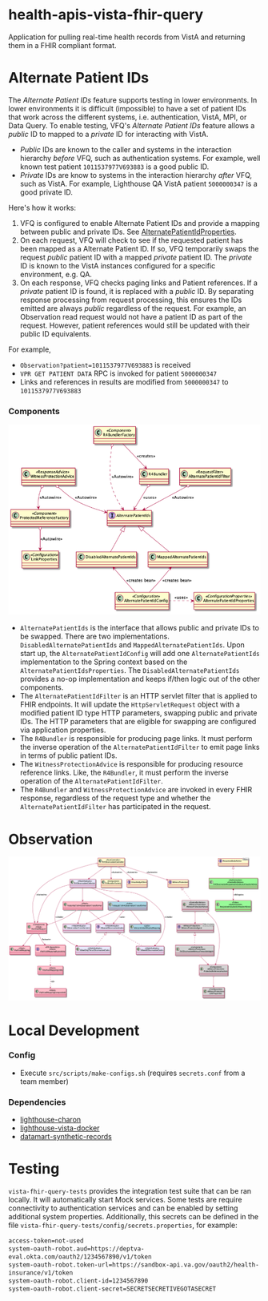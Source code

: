 # health-apis-vista-fhir-query

Application for pulling real-time health records from VistA and returning them in a FHIR compliant format.

# Alternate Patient IDs

The _Alternate Patient IDs_ feature supports testing in lower environments. In lower environments it is difficult (impossible) to have a set of patient IDs that work across the different systems, i.e. authentication, VistA, MPI, or Data Query. To enable testing, VFQ's _Alternate Patient IDs_ feature allows a _public_ ID to mapped to a _private_ ID for interacting with VistA.

- _Public_ IDs are known to the caller and systems in the interaction hierarchy _before_ VFQ, such as authentication systems. For example, well known test patient `1011537977V693883` is a good public ID.
- _Private_ IDs are know to systems in the interaction hierarchy _after_ VFQ, such as VistA. For example, Lighthouse QA VistA patient `5000000347` is a good private ID.

Here's how it works:

1. VFQ is configured to enable Alternate Patient IDs and provide a mapping between public and private IDs. See [AlternatePatientIdProperties](vista-fhir-query/src/main/java/gov/va/api/health/vistafhirquery/service/config/AlternatePatientIdProperties.java).
1. On each request, VFQ will check to see if the requested patient has been mapped as a Alternate Patient ID. If so, VFQ temporarily swaps the request _public_ patient ID with a mapped _private_ patient ID. The _private_ ID is known to the VistA instances configured for a specific environment, e.g. QA.
1. On each response, VFQ checks paging links and Patient references. If a _private_ patient ID is found, it is replaced with a _public_ ID. By separating response processing from request processing, this ensures the IDs emitted are always _public_ regardless of the request. For example, an Observation read request would not have a patient ID as part of the request. However, patient references would still be updated with their public ID equivalents.

For example,

- `Observation?patient=1011537977V693883` is received
- `VPR GET PATIENT DATA` RPC is invoked for patient `5000000347`
- Links and references in results are modified from `5000000347` to `1011537977V693883`

### Components

![alternate-patient-ids-components](vista-fhir-query/src/plantuml/alternate-patient-id-components.png)

- `AlternatePatientIds` is the interface that allows public and private IDs to be swapped. There are two implementations. `DisabledAlternatePatientIds` and `MappedAlternatePatientIds`. Upon start up, the `AlternatePatientIdConfig` will add one `AlternatePatientIds` implementation to the Spring context based on the `AlternatePatientIdsProperties`. The `DisabledAlternatePatientIds` provides a no-op implementation and keeps if/then logic out of the other components.
- The `AlternatePatientIdFilter` is an HTTP servlet filter that is applied to FHIR endpoints. It will update the `HttpServletRequest` object with a modified patient ID type HTTP parameters, swapping public and private IDs. The HTTP parameters that are eligible for swapping are configured via application properties.
- The `R4Bundler` is responsible for producing page links. It must perform the inverse operation of the `AlternatePatientIdFilter` to emit page links in terms of public patient IDs.
- The `WitnessProtectionAdvice` is responsible for producing resource reference links. Like, the `R4Bundler`, it must perform the inverse operation of the `AlternatePatientIdFilter`.
- The `R4Bundler` and `WitnessProtectionAdvice` are invoked in every FHIR response, regardless of the request type and whether the `AlternatePatientIdFilter` has participated in the request.

# Observation

![observation-components](vista-fhir-query/src/plantuml/observation-components.png)

# Local Development

### Config
- Execute `src/scripts/make-configs.sh` (requires `secrets.conf` from a team member)

### Dependencies
- [lighthouse-charon](https://github.com/department-of-veterans-affairs/lighthouse-charon)
- [lighthouse-vista-docker](https://github.com/department-of-veterans-affairs/lighthouse-vista-docker)
- [datamart-synthetic-records](https://github.com/department-of-veterans-affairs/health-apis-datamart-synthetic-records)

# Testing
`vista-fhir-query-tests` provides the integration test suite that can be ran locally. It will automatically start Mock services.
Some tests are require connectivity to authentication services and can be enabled by setting additional system properties.
Additionally, this secrets can be defined in the file `vista-fhir-query-tests/config/secrets.properties`, for example:

```
access-token=not-used
system-oauth-robot.aud=https://deptva-eval.okta.com/oauth2/1234567890/v1/token
system-oauth-robot.token-url=https://sandbox-api.va.gov/oauth2/health-insurance/v1/token
system-oauth-robot.client-id=1234567890
system-oauth-robot.client-secret=SECRETSECRETIVEGOTASECRET
```
